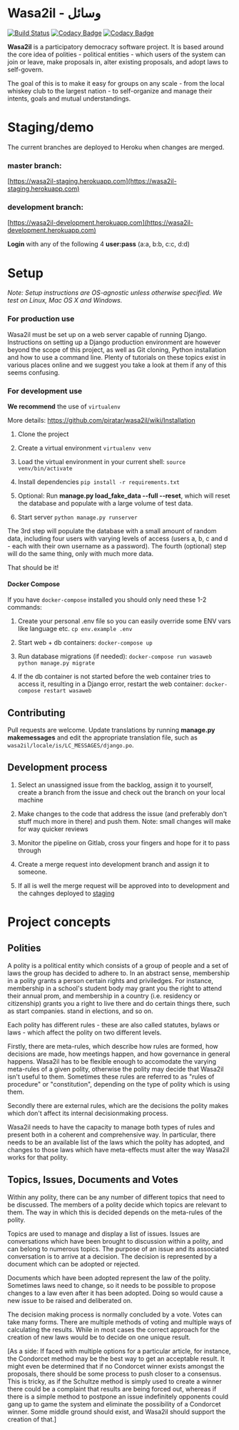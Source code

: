 # Wasa2il - ‫وسائل

[![Build Status](https://travis-ci.org/piratar/wasa2il.svg?branch=development)](https://travis-ci.org/piratar/wasa2il)
[![Codacy Badge](https://api.codacy.com/project/badge/Grade/0bb6ea0bc27d4428ab044d97be638684)](https://www.codacy.com/app/7oi/wasa2il?utm_source=github.com&amp;utm_medium=referral&amp;utm_content=piratar/wasa2il&amp;utm_campaign=Badge_Grade)
[![Codacy Badge](https://api.codacy.com/project/badge/Coverage/0bb6ea0bc27d4428ab044d97be638684)](https://www.codacy.com/app/7oi/wasa2il?utm_source=github.com&utm_medium=referral&utm_content=piratar/wasa2il&utm_campaign=Badge_Coverage)

**Wasa2il** is a participatory democracy software project. It is based around the core
idea of polities - political entities - which users of the system can join or leave,
make proposals in, alter existing proposals, and adopt laws to self-govern.

The goal of this is to make it easy for groups on any scale - from the local
whiskey club to the largest nation - to self-organize and manage their intents,
goals and mutual understandings.

# Staging/demo

The current branches are deployed to Heroku when changes are merged.

### master branch:
[https://wasa2il-staging.herokuapp.com](https://wasa2il-staging.herokuapp.com)

### development branch:
[https://wasa2il-development.herokuapp.com](https://wasa2il-development.herokuapp.com)

**Login** with any of the following 4 **user:pass** (a:a, b:b, c:c, d:d)

# Setup

_Note: Setup instructions are OS-agnostic unless otherwise specified. We test on Linux, Mac OS X and Windows._

### For production use
Wasa2il must be set up on a web server capable of running Django. Instructions on setting up a Django production environment are however beyond the scope of this project, as well as Git cloning, Python installation and how to use a command line. Plenty of tutorials on these topics exist in various places online and we suggest you take a look at them if any of this seems confusing.

### For development use

**We recommend** the use of `virtualenv`

More details: https://github.com/piratar/wasa2il/wiki/Installation

1. Clone the project

2. Create a virtual environment
   `virtualenv venv`

3. Load the virtual environment in your current shell:
   `source venv/bin/activate`

3. Install dependencies
   `pip install -r requirements.txt`

4. Optional: Run **manage.py load_fake_data --full --reset**, which will reset the database and populate with a large volume of test data.

5. Start server
   `python manage.py runserver`

The 3rd step will populate the database with a small amount of random data, including four users with varying levels of access (users a, b, c and d - each with their own username as a password). The fourth (optional) step will do the same thing, only with much more data.

That should be it!

#### Docker Compose

If you have `docker-compose` installed you should only need these 1-2 commands:

1. Create your personal .env file so you can easily override some ENV vars like language etc.
  `cp env.example .env`

2. Start web + db containers:
`docker-compose up`

3. Run database migrations (if needed):
`docker-compose run wasaweb python manage.py migrate`

4. If the db container is not started before the web container tries to access it, resulting in a Django error, restart the web container:
`docker-compose restart wasaweb`


## Contributing

Pull requests are welcome. Update translations by running **manage.py
makemessages** and edit the appropriate translation file, such as
`wasa2il/locale/is/LC_MESSAGES/django.po`.

## Development process
1. Select an unassigned issue from the backlog, assign it to yourself, create a branch from the issue and check out the branch on your local machine

2. Make changes to the code that address the issue (and preferably don't stuff much more in there) and push them. Note: small changes will make for way quicker reviews

3. Monitor the pipeline on Gitlab, cross your fingers and hope for it to pass through

4. Create a merge request into development branch and assign it to someone.

5. If all is well the merge request will be approved into to development and the cahnges deployed to [staging](https://wasa2il-staging.herokuapp.com)

# Project concepts

## Polities

A polity is a political entity which consists of a group of people and a set of laws
the group has decided to adhere to. In an abstract sense, membership in a polity
grants a person certain rights and priviledges. For instance, membership in a
school's student body may grant you the right to attend their annual prom,
and membership in a country (i.e. residency or citizenship) grants you a right
to live there and do certain things there, such as start companies. stand in
elections, and so on.

Each polity has different rules - these are also called statutes, bylaws or laws -
which affect the polity on two different levels.

Firstly, there are meta-rules, which describe how rules are formed, how
decisions are made, how meetings happen, and how governance in general
happens. Wasa2il has to be flexible enough to accomodate the varying
meta-rules of a given polity, otherwise the polity may decide that Wasa2il isn't
useful to them. Sometimes these rules are referred to as "rules of procedure"
or "constitution", depending on the type of polity which is using them.

Secondly there are external rules, which are the decisions the polity makes which
don't affect its internal decisionmaking process.

Wasa2il needs to have the capacity to manage both types of rules and present
both in a coherent and comprehensive way. In particular, there needs to be an
available list of the laws which the polity has adopted, and changes to those
laws which have meta-effects must alter the way Wasa2il works for that polity.

## Topics, Issues, Documents and Votes

Within any polity, there can be any number of different topics that need to be
discussed. The members of a polity decide which topics are relevant to them.
The way in which this is decided depends on the meta-rules of the polity.

Topics are used to manage and display a list of issues. Issues are conversations
which have been brought to discussion within a polity, and can belong to
numerous topics. The purpose of an issue and its associated conversation is to
arrive at a decision. The decision is represented by a document which can be
adopted or rejected.

Documents which have been adopted represent the law of the polity. Sometimes
laws need to change, so it needs to be possible to propose changes to a law
even after it has been adopted. Doing so would cause a new issue to be raised
and deliberated on.

The decision making process is normally concluded by a vote. Votes can take
many forms. There are multiple methods of voting and multiple ways of calculating
the results. While in most cases the correct approach for the creation of new
laws would be to decide on one unique result.

[As a side: If faced with multiple options for a particular article, for instance, the
Condorcet method may be the best way to get an acceptable result. It might even
be determined that if no Condorcet winner exists amongst the proposals, there
should be some process to push closer to a consensus. This is tricky, as if the
Schultze method is simply used to create a winner there could be a complaint that
results are being forced out, whereas if there is a simple method to postpone an
issue indefinitely opponents could gang up to game the system and eliminate the
possibility of a Condorcet winner. Some middle ground should exist, and Wasa2il
should support the creation of that.]
